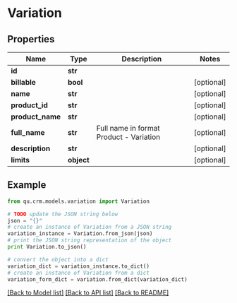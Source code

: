 # Variation


## Properties
Name | Type | Description | Notes
------------ | ------------- | ------------- | -------------
**id** | **str** |  | 
**billable** | **bool** |  | [optional] 
**name** | **str** |  | [optional] 
**product_id** | **str** |  | [optional] 
**product_name** | **str** |  | [optional] 
**full_name** | **str** | Full name in format Product - Variation | [optional] 
**description** | **str** |  | [optional] 
**limits** | **object** |  | [optional] 

## Example

```python
from qu.crm.models.variation import Variation

# TODO update the JSON string below
json = "{}"
# create an instance of Variation from a JSON string
variation_instance = Variation.from_json(json)
# print the JSON string representation of the object
print Variation.to_json()

# convert the object into a dict
variation_dict = variation_instance.to_dict()
# create an instance of Variation from a dict
variation_form_dict = variation.from_dict(variation_dict)
```
[[Back to Model list]](../README.md#documentation-for-models) [[Back to API list]](../README.md#documentation-for-api-endpoints) [[Back to README]](../README.md)


